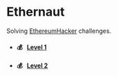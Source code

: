 # Ethernaut

Solving [EthereumHacker](https://ethereumhacker.com/) challenges.

- #### 💰 &nbsp;&nbsp;[Level 1](https://github.com/Farber98/ctf-ethereum-hacker/tree/master/level1)
- #### 💰 &nbsp;&nbsp;[Level 2](https://github.com/Farber98/ctf-ethereum-hacker/tree/master/level2)

